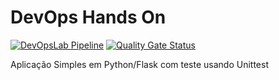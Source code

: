 # DevOps Hands On
[![DevOpsLab Pipeline](https://github.com/rngarcia/devopslab/actions/workflows/pipeline.yml/badge.svg)](https://github.com/rngarcia/devopslab/actions/workflows/pipeline.yml)
[![Quality Gate Status](https://sonarcloud.io/api/project_badges/measure?project=rngarcia_devopslab&metric=alert_status)](https://sonarcloud.io/summary/new_code?id=rngarcia_devopslab)

Aplicação Simples em Python/Flask com teste usando Unittest